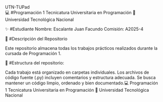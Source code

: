 UTN-TUPad  
💻 #Programación 1
Tecnicatura Universitaria en Programación
📍 Universidad Tecnológica Nacional

✨ #Estudiante
Nombre: Escalante Juan Facundo
Comisión: A2025-4

📂 #Descripción del Repositorio

Este repositorio almacena todas los trabajos prácticos realizados durante la cursada de Programación 1.

📌 #Estructura del repositorio:

Cada trabajo está organizado en carpetas individuales.
Los archivos de código fuente (.py) incluyen comentarios y estructura adecuada.
Se busca mantener un código limpio, ordenado y bien documentado.💻 Programación 1
Tecnicatura Universitaria en Programación
📍 Universidad Tecnológica Nacional


